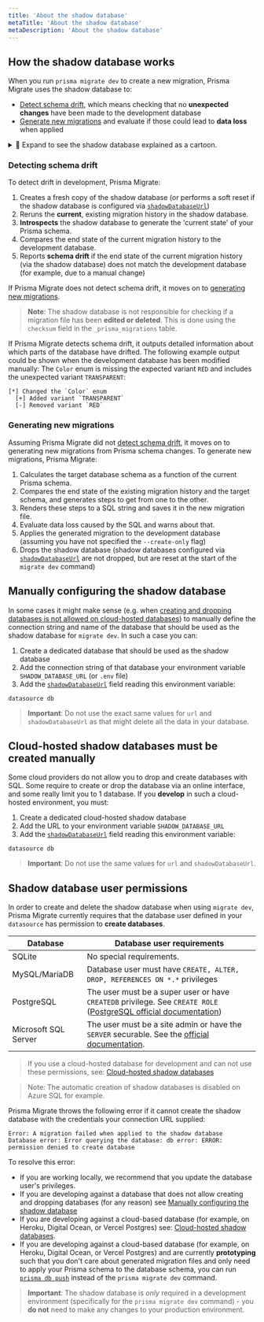 ```yaml
---
title: 'About the shadow database'
metaTitle: 'About the shadow database'
metaDescription: 'About the shadow database'
---
```


## How the shadow database works

When you run `prisma migrate dev` to create a new migration, Prisma Migrate uses the shadow database to:

- [Detect schema drift](#detecting-schema-drift), which means checking that no **unexpected changes** have been made to the development database
- [Generate new migrations](#generating-new-migrations) and evaluate if those could lead to **data loss** when applied

<details>

<summary>🎨 Expand to see the shadow database explained as a cartoon.</summary>

![A cartoon that shows how the shadow database works.](./shadow-database.png)

</details>

### Detecting schema drift

To detect drift in development, Prisma Migrate:

1. Creates a fresh copy of the shadow database (or performs a soft reset if the shadow database is configured via [`shadowDatabaseUrl`](/orm/reference/prisma-schema-reference#datasource))
1. Reruns the **current**, existing migration history in the shadow database.
1. **Introspects** the shadow database to generate the 'current state' of your Prisma schema.
1. Compares the end state of the current migration history to the development database.
1. Reports **schema drift** if the end state of the current migration history (via the shadow database) does not match the development database (for example, due to a manual change)

If Prisma Migrate does not detect schema drift, it moves on to [generating new migrations](#generating-new-migrations).

> **Note**: The shadow database is not responsible for checking if a migration file has been **edited or deleted**. This is done using the `checksum` field in the `_prisma_migrations` table.

If Prisma Migrate detects schema drift, it outputs detailed information about which parts of the database have drifted. The following example output could be shown when the development database has been modified manually: The `Color` enum is missing the expected variant `RED` and includes the unexpected variant `TRANSPARENT`:

```
[*] Changed the `Color` enum
  [+] Added variant `TRANSPARENT`
  [-] Removed variant `RED`
```

### Generating new migrations

Assuming Prisma Migrate did not [detect schema drift](#detecting-schema-drift), it moves on to generating new migrations from Prisma schema changes. To generate new migrations, Prisma Migrate:

1. Calculates the target database schema as a function of the current Prisma schema.
1. Compares the end state of the existing migration history and the target schema, and generates steps to get from one to the other.
1. Renders these steps to a SQL string and saves it in the new migration file.
1. Evaluate data loss caused by the SQL and warns about that.
1. Applies the generated migration to the development database (assuming you have not specified the `--create-only` flag)
1. Drops the shadow database (shadow databases configured via [`shadowDatabaseUrl`](/orm/reference/prisma-schema-reference#datasource) are not dropped, but are reset at the start of the `migrate dev` command)

## Manually configuring the shadow database

In some cases it might make sense (e.g. when [creating and dropping databases is not allowed on cloud-hosted databases](#cloud-hosted-shadow-databases-must-be-created-manually)) to manually define the connection string and name of the database that should be used as the shadow database for `migrate dev`. In such a case you can:

1. Create a dedicated database that should be used as the shadow database
2. Add the connection string of that database your environment variable `SHADOW_DATABASE_URL` (or `.env` file)
3. Add the [`shadowDatabaseUrl`](/orm/reference/prisma-schema-reference#datasource) field reading this environment variable:

```prisma highlight=4;normal
datasource db 
```

> **Important**: Do not use the exact same values for `url` and `shadowDatabaseUrl` as that might delete all the data in your database.

## Cloud-hosted shadow databases must be created manually

Some cloud providers do not allow you to drop and create databases with SQL. Some require to create or drop the database via an online interface, and some really limit you to 1 database. If you **develop** in such a cloud-hosted environment, you must:

1. Create a dedicated cloud-hosted shadow database
2. Add the URL to your environment variable `SHADOW_DATABASE_URL`
3. Add the [`shadowDatabaseUrl`](/orm/reference/prisma-schema-reference#datasource) field reading this environment variable:

```prisma highlight=4;normal
datasource db 
```

> **Important**: Do not use the same values for `url` and `shadowDatabaseUrl`.

## Shadow database user permissions

In order to create and delete the shadow database when using `migrate dev`, Prisma Migrate currently requires that the database user defined in your `datasource` has permission to **create databases**.

| Database             | Database user requirements                                                                                                                                                                                            |
| -------------------- | --------------------------------------------------------------------------------------------------------------------------------------------------------------------------------------------------------------------- |
| SQLite               | No special requirements.                                                                                                                                                                                              |
| MySQL/MariaDB        | Database user must have `CREATE, ALTER, DROP, REFERENCES ON *.*` privileges                                                                                                                                           |
| PostgreSQL           | The user must be a super user or have `CREATEDB` privilege. See `CREATE ROLE` ([PostgreSQL official documentation](https://www.postgresql.org/docs/12/sql-createrole.html))                                           |
| Microsoft SQL Server | The user must be a site admin or have the `SERVER` securable. See the [official documentation](https://learn.microsoft.com/en-us/sql/relational-databases/security/permissions-database-engine?view=sql-server-ver15). |

> If you use a cloud-hosted database for development and can not use these permissions, see: [Cloud-hosted shadow databases](#cloud-hosted-shadow-databases-must-be-created-manually)

> Note: The automatic creation of shadow databases is disabled on Azure SQL for example.

Prisma Migrate throws the following error if it cannot create the shadow database with the credentials your connection URL supplied:

```
Error: A migration failed when applied to the shadow database
Database error: Error querying the database: db error: ERROR: permission denied to create database
```

To resolve this error:

- If you are working locally, we recommend that you update the database user's privileges.
- If you are developing against a database that does not allow creating and dropping databases (for any reason) see [Manually configuring the shadow database](#manually-configuring-the-shadow-database)
- If you are developing against a cloud-based database (for example, on Heroku, Digital Ocean, or Vercel Postgres) see: [Cloud-hosted shadow databases](#cloud-hosted-shadow-databases-must-be-created-manually).
- If you are developing against a cloud-based database (for example, on Heroku, Digital Ocean, or Vercel Postgres) and are currently **prototyping** such that you don't care about generated migration files and only need to apply your Prisma schema to the database schema, you can run [`prisma db push`](/orm/reference/prisma-cli-reference#db) instead of the `prisma migrate dev` command.

> **Important**: The shadow database is _only_ required in a development environment (specifically for the `prisma migrate dev` command) - you **do not** need to make any changes to your production environment.